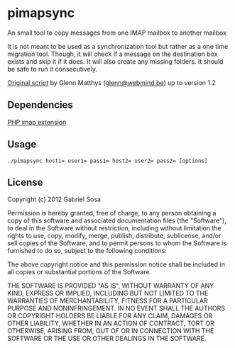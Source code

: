 # pimapsync


An small tool to copy messages from one IMAP mailbox to another mailbox

It is not meant to be used as a synchronization tool but rather as a one time migration tool. Though, it will check if a message on the destination box exists and skip it if it does. It will also create any missing folders. It should be safe to run it consecutively.

[Original script](http://projects.webmind.be/snippets/copy_imap_mailbox.phps) by Glenn Matthys (glenn@webmind.be) up to version 1.2

## Dependencies


[PHP imap extension](http://www.php.net/manual/es/ref.imap.php)


## Usage


```./pimapsync host1= user1= pass1= host2= user2= pass2= [options]```

## License

Copyright (c) 2012 Gabriel Sosa

Permission is hereby granted, free of charge, to any person obtaining a copy of this software and associated documentation files (the "Software"), to deal in the Software without restriction, including without limitation the rights to use, copy, modify, merge, publish, distribute, sublicense, and/or sell copies of the Software, and to permit persons to whom the Software is furnished to do so, subject to the following conditions:

The above copyright notice and this permission notice shall be included in all copies or substantial portions of the Software.

THE SOFTWARE IS PROVIDED "AS IS", WITHOUT WARRANTY OF ANY KIND, EXPRESS OR IMPLIED, INCLUDING BUT NOT LIMITED TO THE WARRANTIES OF MERCHANTABILITY, FITNESS FOR A PARTICULAR PURPOSE AND NONINFRINGEMENT. IN NO EVENT SHALL THE AUTHORS OR COPYRIGHT HOLDERS BE LIABLE FOR ANY CLAIM, DAMAGES OR OTHER LIABILITY, WHETHER IN AN ACTION OF CONTRACT, TORT OR OTHERWISE, ARISING FROM, OUT OF OR IN CONNECTION WITH THE SOFTWARE OR THE USE OR OTHER DEALINGS IN THE SOFTWARE. 
